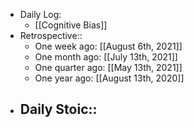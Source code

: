 - Daily Log:
    - [[Cognitive Bias]]
- Retrospective::
    - One week ago: [[August 6th, 2021]]
    - One month ago: [[July 13th, 2021]]
    - One quarter ago: [[May 13th, 2021]]
    - One year ago: [[August 13th, 2020]]
- Daily Stoic::
    -
